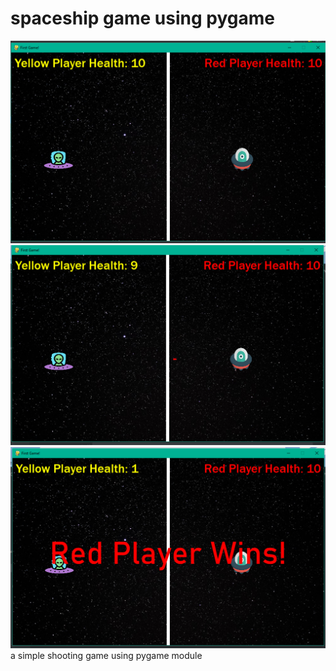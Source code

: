 # spaceship game using pygame
![image info](Visuals/image.png)
![image info](Visuals/image(1).png)
![image info](Visuals/image(2).png)
a simple shooting game using pygame module
